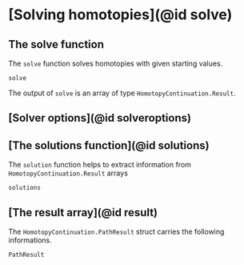 # [Solving homotopies](@id solve)

## The solve function
The `solve` function solves homotopies with given starting values.
```@docs
solve
```
The output of `solve` is an array of type `HomotopyContinuation.Result`.

## [Solver options](@id solveroptions)

## [The solutions function](@id solutions)
The `solution` function helps to extract information from `HomotopyContinuation.Result` arrays
```@docs
solutions
```

## [The result array](@id result)
The `HomotopyContinuation.PathResult` struct carries the following informations.
```@docs
PathResult
```
